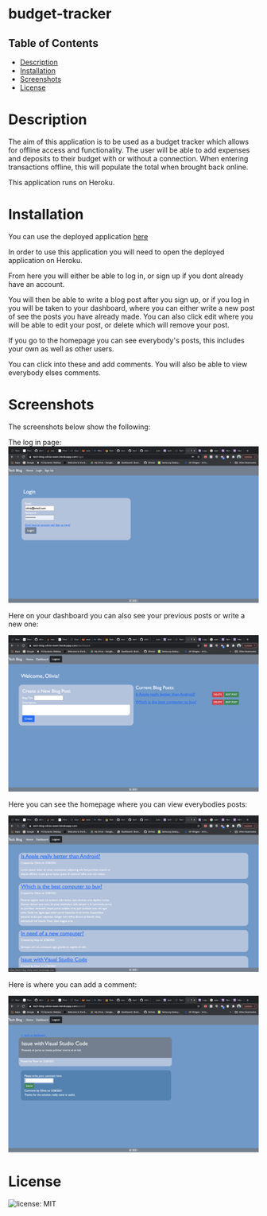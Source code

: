 # budget-tracker


## Table of Contents

* [Description](#Description)
* [Installation](#Installation)
* [Screenshots](#Screenshots)
* [License](#License)



# Description
The aim of this application is to be used as a budget tracker which allows for offline access and functionality.
The user will be able to add expenses and deposits to their budget with or without a connection. When entering transactions offline, this will populate the total when brought back online.


This application runs on Heroku. 

# Installation 

You can use the deployed application [here](https://budget-tracker-olivia-owen.herokuapp.com/)

In order to use this application you will need to open the deployed application on Heroku.

From here you will either be able to log in, or sign up if you dont already have an account.

You will then be able to write a blog post after you sign up, or if you log in you will be taken to your dashboard, where you can either write a new post of see the posts you have already made.
You can also click edit where you will be able to edit your post, or delete which will remove your post.

If you go to the homepage you can see everybody's posts, this includes your own as well as other users.

You can click into these and add comments. You will also be able to view everybody elses comments.



 
# Screenshots


The screenshots below show the following:

The log in page:
![login](https://raw.githubusercontent.com/oliviaowen1/tech-blog/main/assets/login.png)


Here on your dashboard you can also see your previous posts or write a new one:

![get tags by id](https://raw.githubusercontent.com/oliviaowen1/tech-blog/main/assets/dashboard.png)


Here you can see the homepage where you can view everybodies posts:

![create tag](https://raw.githubusercontent.com/oliviaowen1/tech-blog/main/assets/home.png)


Here is where you can add a comment:

![updated all 1](https://raw.githubusercontent.com/oliviaowen1/tech-blog/main/assets/comment.png)








# License
![license: MIT](https://img.shields.io/badge/License-MIT-blue.svg)